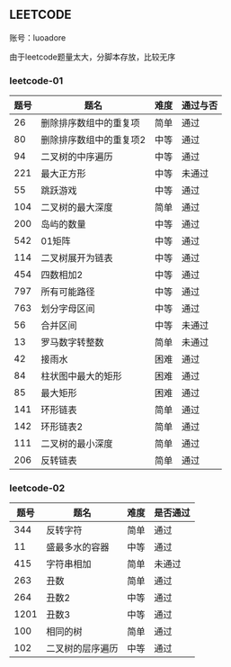 ## LEETCODE

账号：luoadore

由于leetcode题量太大，分脚本存放，比较无序

### leetcode-01

| 题号 | 题名                    | 难度 | 通过与否 |
| ---- | ----------------------- | ---- | -------- |
| 26   | 删除排序数组中的重复项  | 简单 | 通过     |
| 80   | 删除排序数组中的重复项2 | 中等 | 通过     |
| 94   | 二叉树的中序遍历        | 中等 | 通过     |
| 221  | 最大正方形              | 中等 | 未通过   |
| 55   | 跳跃游戏                | 中等 | 通过     |
| 104  | 二叉树的最大深度        | 简单 | 通过     |
| 200  | 岛屿的数量              | 中等 | 通过     |
| 542  | 01矩阵                  | 中等 | 通过     |
| 114  | 二叉树展开为链表        | 中等 | 通过     |
| 454  | 四数相加2               | 中等 | 通过     |
| 797  | 所有可能路径            | 中等 | 通过     |
| 763  | 划分字母区间            | 中等 | 通过     |
| 56   | 合并区间                | 中等 | 未通过   |
| 13   | 罗马数字转整数          | 简单 | 未通过   |
| 42   | 接雨水                  | 困难 | 通过     |
| 84   | 柱状图中最大的矩形      | 困难 | 通过     |
| 85   | 最大矩形                | 困难 | 通过     |
| 141  | 环形链表                | 简单 | 通过     |
| 142  | 环形链表2               | 简单 | 通过     |
| 111  | 二叉树的最小深度        | 简单 | 通过     |
| 206  | 反转链表                | 简单 | 通过     |

### leetcode-02

| 题号 | 题名              | 难度 | 是否通过 |
| ---- | ----------------- | ---- | -------- |
| 344  | 反转字符          | 简单 | 通过     |
| 11   | 盛最多水的容器    | 中等 | 通过     |
| 415  | 字符串相加        | 简单 | 未通过   |
| 263  | 丑数              | 简单 | 通过     |
| 264  | 丑数2             | 中等 | 通过     |
| 1201 | 丑数3             | 中等 | 通过     |
| 100  | 相同的树          | 简单 | 通过     |
| 102  | 二叉树的层序遍历  | 中等 | 通过     |